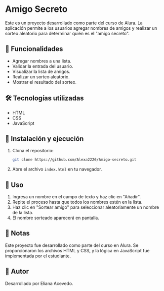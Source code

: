 # Amigo Secreto

Este es un proyecto desarrollado como parte del curso de Alura. La aplicación permite a los usuarios agregar nombres de amigos y realizar un sorteo aleatorio para determinar quién es el "amigo secreto".

## 📌 Funcionalidades

- Agregar nombres a una lista.
- Validar la entrada del usuario.
- Visualizar la lista de amigos.
- Realizar un sorteo aleatorio.
- Mostrar el resultado del sorteo.

## 🛠️ Tecnologías utilizadas

- HTML
- CSS
- JavaScript

## 🚀 Instalación y ejecución

1. Clona el repositorio:
   ```bash
   git clone https://github.com/Alexa2226/Amigo-secreto.git
   ```
2. Abre el archivo `index.html` en tu navegador.

## 📖 Uso

1. Ingresa un nombre en el campo de texto y haz clic en "Añadir".
2. Repite el proceso hasta que todos los nombres estén en la lista.
3. Haz clic en "Sortear amigo" para seleccionar aleatoriamente un nombre de la lista.
4. El nombre sorteado aparecerá en pantalla.

## 📝 Notas

Este proyecto fue desarrollado como parte del curso en Alura. Se proporcionaron los archivos HTML y CSS, y la lógica en JavaScript fue implementada por el estudiante.

## 📌 Autor

Desarrollado por Eliana Acevedo.





